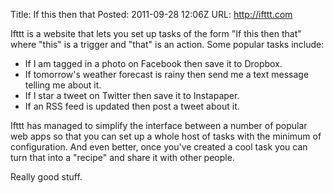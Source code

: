 Title: If this then that
Posted: 2011-09-28 12:06Z
URL: http://ifttt.com

Ifttt is a website that lets you set up tasks of the form "If this then that" where "this" is a trigger and "that" is an action. Some popular tasks include:

* If I am tagged in a photo on Facebook then save it to Dropbox.
* If tomorrow's weather forecast is rainy then send me a text message telling me about it.
* If I star a tweet on Twitter then save it to Instapaper.
* If an RSS feed is updated then post a tweet about it.

Ifttt has managed to simplify the interface between a number of popular web apps so that you can set up a whole host of tasks with the minimum of configuration. And even better, once you've created a cool task you can turn that into a "recipe" and share it with other people.

Really good stuff.